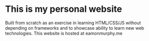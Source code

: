 # This is my personal website
Built from scratch as an exercise in learning HTML/CSS/JS without depending on frameworks and to showcase ability to learn new web technologies. This website is hosted at eamonmurphy.me

